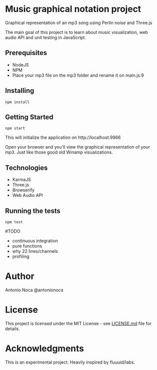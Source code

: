# Music graphical notation project

Graphical representation of an mp3 song using Perlin noise and Three.js


The main goal of this project is to learn about music visualization,
web audio API and unit testing in JavaScript.   

## Prerequisites

- NodeJS
- NPM
- Place your mp3 file on the mp3 folder and rename it on main.js:9

## Installing

```
npm install
```

## Getting Started

```
npm start
```

This will initialize the application on http://localhost:9966

Open your browser and you'll view the graphical representation of your mp3.
Just like those good old Winamp visualizations.

## Technologies

- KarmaJS
- Three.js
- Browserify
- Web Audio API

## Running the tests

```
npm test
```

#TODO

- continuous integration
- pure functions
- why 22 lines/channels
- profiling

# Author

Antonio Noca
@antonionoca

# License

This project is licensed under the MIT License - see [LICENSE.md](LICENSE.md) file for details.

# Acknowledgments

This is an experimental project.
Heavily inspired by fluuuid/labs.
